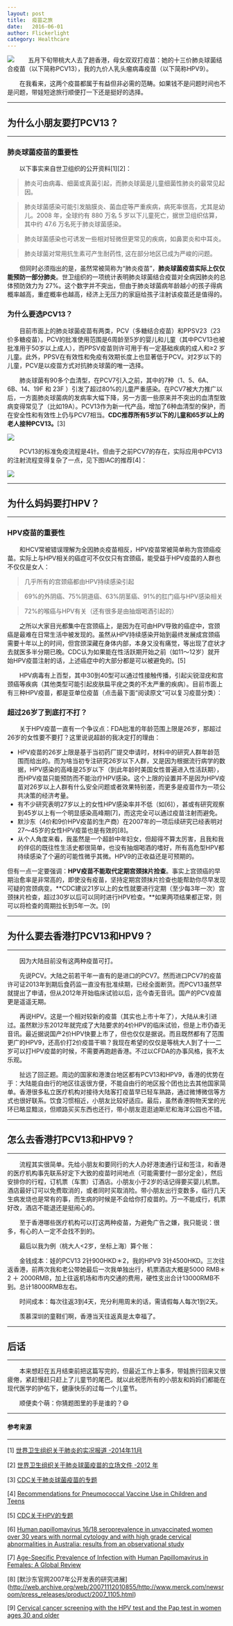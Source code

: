 ```yaml
---
layout: post
title:  疫苗之旅
date:   2016-06-01
author: Flickerlight
category: Healthcare
---
```

<img src="/images/2016-06-01/title.jpg">
&emsp;&emsp;五月下旬带桃大人去了趟香港，母女双双打疫苗：她的十三价肺炎球菌结合疫苗（以下简称PCV13），我的九价人乳头瘤病毒疫苗（以下简称HPV9）。

&emsp;&emsp;在我看来，这两个疫苗都属于有益但非必需的范畴。如果钱不是问题时间也不是问题，带娃短途旅行顺便打一下还是挺好的选择。

-----

## 为什么小朋友要打PCV13？

---

### **肺炎球菌疫苗的重要性**

&emsp;&emsp;以下事实来自世卫组织的公开资料[1][2]：

>肺炎可由病毒、细菌或真菌引起，而肺炎球菌是儿童细菌性肺炎的最常见起因。

>肺炎球菌感染可能引发脑膜炎、菌血症等严重疾病，病死率很高，尤其是幼儿。2008 年，全球约有 880 万名 5 岁以下儿童死亡，据世卫组织估算，其中约 47.6 万名死于肺炎球菌感染。

>肺炎球菌感染也可诱发一些相对轻微但更常见的疾病，如鼻窦炎和中耳炎。

>肺炎球菌对常用抗生素可产生耐药性, 这在部分地区已成为严峻的问题。

&emsp;&emsp;但同时必须指出的是，虽然常被简称为“肺炎疫苗”，**肺炎球菌疫苗实际上仅仅能预防一部分肺炎**。世卫组织的一项统计表明肺炎球菌结合疫苗对全病因肺炎的总体预防效力为 27%。这个数字并不突出，但由于肺炎球菌病年龄越小的孩子得病概率越高，重症概率也越高，经济上无压力的家庭给孩子注射该疫苗还是值得的。

### 为什么要选PCV13？

&emsp;&emsp;目前市面上的肺炎球菌疫苗有两类，PCV（多糖结合疫苗）和PPSV23（23价多糖疫苗）。PCV的批准使用范围是6周龄至5岁的婴儿和儿童（其中PCV13也被批准用于50岁以上成人），而PPSV疫苗则许可用于有一定基础疾病的成人和≥2 岁儿童。此外，PPSV在有效性和免疫有效期长度上也显著低于PCV。对2岁以下的儿童，PCV是以疫苗方式对抗肺炎球菌的唯一选择。

&emsp;&emsp;肺炎球菌有90多个血清型，在PCV7引入之前，其中的7种（1、5、6A、6B、14、19F 和 23F ）引发了超过80%的儿童严重感染。在PCV7被大力推广以后，一方面肺炎球菌病的发病率大幅下降，另一方面一些原来并不突出的血清型致病变得常见了（比如19A）。PCV13作为新一代产品，增加了6种血清型的保护，而在安全性和有效性上仍与PCV7相当。**CDC推荐所有5岁以下的儿童和65岁以上的老人接种PCV13。**[3]

<img src="/images/2016-06-01/pcv_types.jpeg">

&emsp;&emsp;PCV13的标准免疫流程是4针。但由于之前PCV7的存在，实际应用中PCV13的注射流程变得复杂了一点，见下图IAC的推荐[4]：

<img src="/images/2016-06-01/pcv_process.jpeg">

---

## 为什么妈妈要打HPV？

---

### HPV疫苗的重要性

&emsp;&emsp;和HCV常被错误理解为全因肺炎疫苗相反，HPV疫苗常被简单称为宫颈癌疫苗。实际上与HPV相关的癌症可不仅仅只有宫颈癌，能受益于HPV疫苗的人群也不仅仅是女人：

>几乎所有的宫颈癌都由HPV持续感染引起

>69%的外阴癌、75%阴道癌、63%阴茎癌、91%的肛门癌与HPV感染相关

>72%的喉癌与HPV有关（还有很多是由抽烟喝酒引起的）

&emsp;&emsp;之所以大家目光都集中在宫颈癌上，是因为在可由HPV导致的癌症中，宫颈癌是最难在日常生活中被发现的。虽然从HPV持续感染开始到最终发展成宫颈癌需要十年以上的时间，但宫颈深藏在身体内部，本身又没有痛觉，等出现了症状才去就医多半分期已晚。CDC认为如果能在性活跃期开始之前（如11～12岁）就开始HPV疫苗注射的话，上述癌症中的大部分都是可以被避免的。[5]

&emsp;&emsp;HPV病毒有上百型，其中30到40型可以通过性接触传播，引起尖锐湿疣和宫颈癌等疾病（其他类型可能引起皮肤扁平疣之类的不太严重的疾病）。目前市面上有三种HPV疫苗，都是亚单位疫苗（点击最下面“阅读原文”可以复习疫苗分类）：



### 超过26岁了到底打不打？

&emsp;&emsp;关于HPV疫苗一直有一个争议点：FDA批准的年龄范围上限是26岁，那超过26岁的女性要不要打？这里说说超龄的我决定打的理由：

- HPV疫苗的26岁上限是基于当初药厂提交申请时，材料中的研究人群年龄范围而给出的。而为啥当初专注研究26岁以下人群，又是因为根据流行病学的数据，HPV感染的高峰是25岁以下（到此年龄时美国女性普遍进入性活跃期），而HPV疫苗只能预防而不能治疗HPV感染。这个上限的设置并不是因为HPV疫苗对26岁以上人群有什么安全问题或者效果特别差，而更多是疫苗作为一项公共决策的经济考量。
- 有不少研究表明27岁以上的女性HPV感染率并不低（如[6]），甚或有研究观察到45岁以上有一个明显感染高峰期[7]，而这完全可以通过疫苗注射而避免。
- 默沙东（4价和9价HPV疫苗的生产商）在2007年的一项后续研究已经表明对27～45岁的女性HPV疫苗也是有效的[8]。
- 从个人角度来看，我虽然是一个超龄中年妇女，但超得不算太厉害，且我和我的伴侣的既往性生活史都很简单，也没有抽烟喝酒的嗜好，所有高危型HPV都持续感染了个遍的可能性微乎其微。HPV9的正收益还是可预期的。

但有一点一定要强调：**HPV疫苗不能取代定期宫颈抹片捡查**。事实上宫颈癌的早期治愈率是非常高的，即使没有疫苗，坚持定期宫颈抹片捡查也能帮助你尽早发现可疑的宫颈病变。**CDC建议21岁以上的女性就要进行定期（至少每3年一次）宫颈抹片检查，超过30岁以后可以同时进行HPV检查。**如果两项结果都正常，则可以将检查的周期拉长到5年一次。[9]

---

## 为什么要去香港打PCV13和HPV9？

---

&emsp;&emsp;因为大陆目前没有这两种疫苗可打。

&emsp;&emsp;先说PCV。大陆之前若干年一直有的是进口的PCV7。然而进口PCV7的疫苗许可证2013年到期后食药监一直没有批准续期，已经全面断货。而PCV13虽然早就提出了申请，但从2012年开始临床试验以后，迄今杳无音讯。国产的PCV疫苗更是遥遥无期。

&emsp;&emsp;再说HPV。这是一个相对较新的疫苗（其实也上市十年了），大陆从未引进过。虽然默沙东2012年就完成了大陆要求的4价HPV的临床试验，但是上市仍杳无音讯。最近据说国产2价HPV快要上市了，但也仅仅是据说。而且既然都有了范围更广的HPV9，还高价打2价疫苗干嘛？我现在希望的仅仅是等桃大人到了十一二岁可以打HPV疫苗的时候，不需要再跑趟香港。不过以CFDA的办事风格，我不太乐观。

&emsp;&emsp;扯远了回正题。周边的国家和港澳台地区都有PCV13和HPV9，香港的优势在于：大陆能自由行的地区往返很方便，不能自由行的地区报个团也比去其他国家简单。香港很多私立医疗机构对接待大陆客打疫苗早已轻车熟路，通过微博微信等方式也很好联系。饮食习惯相近，小朋友比较好适应。最后，虽然香港购物天堂的光环已略显黯淡，但顺路买买东西也还行，带小朋友逛逛迪斯尼和海洋公园也不错。

---

## 怎么去香港打PCV13和HPV9？

---

&emsp;&emsp;流程其实很简单。先给小朋友和要同行的大人办好港澳通行证和签注，和香港的医疗机构事先联系好定下大致的疫苗时间地点（可能需要付一部分定金），然后安排你的行程，订机票（车票）订酒店。小朋友小于2岁的话记得要买婴儿机票。酒店最好订可以免费取消的，或者同时买取消险。带小朋友出行变数多，临行几天生病发烧也是常有的事，而生病的时候是不会给你打疫苗的。万一不能成行，机票好改，酒店不能退还是挺闹心的。

&emsp;&emsp;至于香港哪些医疗机构可以打这两种疫苗，为避免广告之嫌，我只能说：很多，有心的人一定不会找不到的。

&emsp;&emsp;最后以我为例（桃大人<2岁，坐标上海）算个账：

&emsp;&emsp;金钱成本：娃的PCV13 2针900HKD＊2，我的HPV9 3针4500HKD。三次往返香港，前两次我和老公带她最后一次我单独出行，机票酒店大概是5000 RMB＊2 ＋ 2000RMB，加上往返机场和市内交通的费用，硬性支出合计13000RMB不到。总计18000RMB左右。

&emsp;&emsp;时间成本：每次往返3到4天，充分利用周末的话，需请假每人每次1到2天。

&emsp;&emsp;羡慕深圳的童鞋们啊，香港当天往返真是太幸福了。


---

## 后话

---

&emsp;&emsp;本来想赶在五月结束前把这篇写完的，但最近工作上事多，带娃旅行回来又很疲倦，紧赶慢赶只赶上了儿童节的尾巴。就以此祝愿所有的小朋友和妈妈们都能在现代医学的护佑下，健康快乐的过每一个儿童节。

&emsp;&emsp;顺便卖个萌：你猜题图里的手是谁的？😄

------------

#### 参考来源

---

[1] [世界卫生组织关于肺炎的实况报道 -2014年11月](http://www.who.int/mediacentre/factsheets/fs331/zh/)

[2] [世界卫生组织关于肺炎球菌疫苗的立场文件 -2012 年](http://who.int/immunization/position_papers/WHO_PP_pneumococcal_2012_ZH.pdf)

[3] [CDC关于肺炎球菌疫苗的专题](http://www.cdc.gov/vaccines/vpd-vac/pneumo/)

[4] [Recommendations for Pneumococcal Vaccine Use in Children and Teens](http://www.immunize.org/catg.d/p2016.pdf)

[5] [CDC关于HPV的专题](http://www.cdc.gov/hpv/parents/cancer.html)

[6] [Human papillomavirus 16/18 seroprevalence in unvaccinated women over 30 years with normal cytology and with high grade cervical abnormalities in Australia: results from an observational study](http://bmcinfectdis.biomedcentral.com/articles/10.1186/s12879-014-0676-z)

[7] [Age-Specific Prevalence of Infection with Human Papillomavirus in Females: A Global Review](http://www.jahonline.org/article/S1054-139X(08)00291-7/abstract)

[8] [默沙东官网2007年公开发表的研究进展] (http://web.archive.org/web/20071112010855/http://www.merck.com/newsroom/press_releases/product/2007_1105.html)

[9] [Cervical cancer screening with the HPV test and the Pap test in women ages 30 and older](http://www.cdc.gov/cancer/hpv/pdf/HPV_Testing_2012_English.pdf)